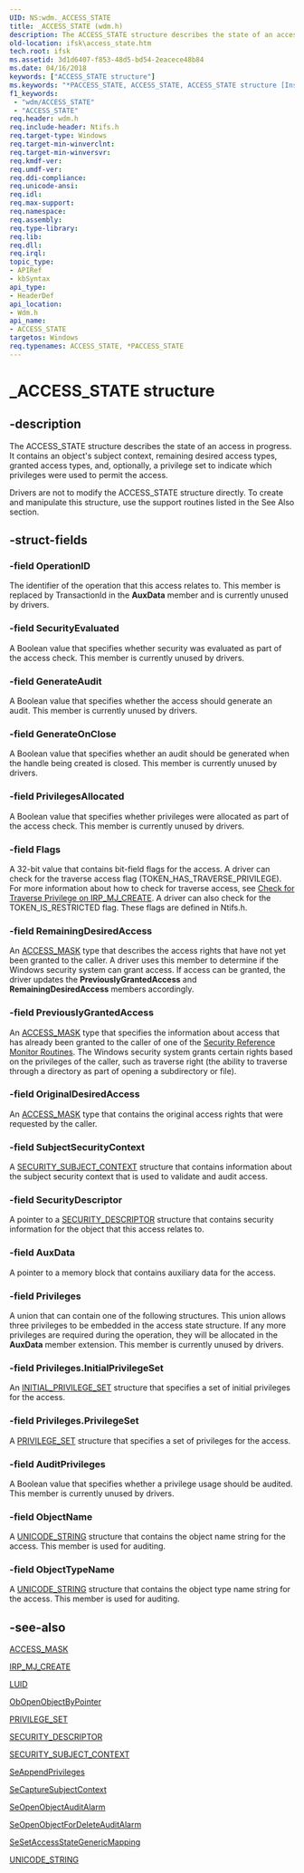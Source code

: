 ```yaml
---
UID: NS:wdm._ACCESS_STATE
title: _ACCESS_STATE (wdm.h)
description: The ACCESS_STATE structure describes the state of an access in progress.
old-location: ifsk\access_state.htm
tech.root: ifsk
ms.assetid: 3d1d6407-f853-48d5-bd54-2eacece48b84
ms.date: 04/16/2018
keywords: ["ACCESS_STATE structure"]
ms.keywords: "*PACCESS_STATE, ACCESS_STATE, ACCESS_STATE structure [Installable File System Drivers], PACCESS_STATE, PACCESS_STATE structure pointer [Installable File System Drivers], _ACCESS_STATE, ifsk.access_state, securitystructures_41c08d1c-9d46-4df7-a1fe-dc274e8b3fe7.xml, wdm/ACCESS_STATE, wdm/PACCESS_STATE"
f1_keywords:
 - "wdm/ACCESS_STATE"
 - "ACCESS_STATE"
req.header: wdm.h
req.include-header: Ntifs.h
req.target-type: Windows
req.target-min-winverclnt: 
req.target-min-winversvr: 
req.kmdf-ver: 
req.umdf-ver: 
req.ddi-compliance: 
req.unicode-ansi: 
req.idl: 
req.max-support: 
req.namespace: 
req.assembly: 
req.type-library: 
req.lib: 
req.dll: 
req.irql: 
topic_type:
- APIRef
- kbSyntax
api_type:
- HeaderDef
api_location:
- Wdm.h
api_name:
- ACCESS_STATE
targetos: Windows
req.typenames: ACCESS_STATE, *PACCESS_STATE
---
```


# _ACCESS_STATE structure


## -description


The ACCESS_STATE structure describes the state of an access in progress. It contains an object's subject context, remaining desired access types, granted access types, and, optionally, a privilege set to indicate which privileges were used to permit the access. 

Drivers are not to modify the ACCESS_STATE structure directly. To create and manipulate this structure, use the support routines listed in the See Also section. 


## -struct-fields




### -field OperationID

The identifier of the operation that this access relates to. This member is replaced by TransactionId in the <b>AuxData</b> member and is currently unused by drivers. 


### -field SecurityEvaluated

A Boolean value that specifies whether security was evaluated as part of the access check. This member is currently unused by drivers. 


### -field GenerateAudit

A Boolean value that specifies whether the access should generate an audit. This member is currently unused by drivers. 


### -field GenerateOnClose

A Boolean value that specifies whether an audit should be generated when the handle being created is closed. This member is currently unused by drivers. 


### -field PrivilegesAllocated

A Boolean value that specifies whether privileges were allocated as part of the access check. This member is currently unused by drivers. 


### -field Flags

A 32-bit value that contains bit-field flags for the access. A driver can check for the traverse access flag (TOKEN_HAS_TRAVERSE_PRIVILEGE). For more information about how to check for traverse access, see <a href="https://docs.microsoft.com/windows-hardware/drivers/ifs/checking-for-traverse-privilege-on-irp-mj-create">Check for Traverse Privilege on IRP_MJ_CREATE</a>. A driver can also check for the TOKEN_IS_RESTRICTED flag. These flags are defined in Ntifs.h. 


### -field RemainingDesiredAccess

An <a href="https://docs.microsoft.com/windows-hardware/drivers/kernel/access-mask">ACCESS_MASK</a> type that describes the access rights that have not yet been granted to the caller. A driver uses this member to determine if the Windows security system can grant access. If access can be granted, the driver updates the <b>PreviouslyGrantedAccess</b> and <b>RemainingDesiredAccess</b> members accordingly. 


### -field PreviouslyGrantedAccess

An <a href="https://docs.microsoft.com/windows-hardware/drivers/kernel/access-mask">ACCESS_MASK</a> type that specifies the information about access that has already been granted to the caller of one of the <a href="https://docs.microsoft.com/previous-versions/windows/hardware/drivers/ff563711(v=vs.85)">Security Reference Monitor Routines</a>. The Windows security system grants certain rights based on the privileges of the caller, such as traverse right (the ability to traverse through a directory as part of opening a subdirectory or file). 


### -field OriginalDesiredAccess

An <a href="https://docs.microsoft.com/windows-hardware/drivers/kernel/access-mask">ACCESS_MASK</a> type that contains the original access rights that were requested by the caller. 


### -field SubjectSecurityContext

A <a href="https://docs.microsoft.com/windows-hardware/drivers/kernel/eprocess">SECURITY_SUBJECT_CONTEXT</a> structure that contains information about the subject security context that is used to validate and audit access. 


### -field SecurityDescriptor

A pointer to a <a href="https://docs.microsoft.com/windows-hardware/drivers/ddi/ntifs/ns-ntifs-_security_descriptor">SECURITY_DESCRIPTOR</a> structure that contains security information for the object that this access relates to. 


### -field AuxData

A pointer to a memory block that contains auxiliary data for the access. 


### -field Privileges

A union that can contain one of the following structures. This union allows three privileges to be embedded in the access state structure. If any more privileges are required during the operation, they will be allocated in the <b>AuxData</b> member extension. This member is currently unused by drivers. 


### -field Privileges.InitialPrivilegeSet

An <a href="https://docs.microsoft.com/previous-versions/windows/hardware/drivers/ff551860(v=vs.85)">INITIAL_PRIVILEGE_SET</a> structure that specifies a set of initial privileges for the access. 


### -field Privileges.PrivilegeSet

A <a href="https://docs.microsoft.com/previous-versions/windows/hardware/drivers/ff551860(v=vs.85)">PRIVILEGE_SET</a> structure that specifies a set of privileges for the access. 


### -field AuditPrivileges

A Boolean value that specifies whether a privilege usage should be audited. This member is currently unused by drivers. 


### -field ObjectName

A <a href="https://docs.microsoft.com/windows/win32/api/ntdef/ns-ntdef-_unicode_string">UNICODE_STRING</a> structure that contains the object name string for the access. This member is used for auditing. 


### -field ObjectTypeName

A <a href="https://docs.microsoft.com/windows/win32/api/ntdef/ns-ntdef-_unicode_string">UNICODE_STRING</a> structure that contains the object type name string for the access. This member is used for auditing. 


## -see-also




<a href="https://docs.microsoft.com/windows-hardware/drivers/kernel/access-mask">ACCESS_MASK</a>



<a href="https://docs.microsoft.com/windows-hardware/drivers/ifs/irp-mj-create">IRP_MJ_CREATE</a>



<a href="https://docs.microsoft.com/windows-hardware/drivers/ddi/igpupvdev/ns-igpupvdev-_luid">LUID</a>



<a href="https://docs.microsoft.com/windows-hardware/drivers/ddi/ntifs/nf-ntifs-obopenobjectbypointer">ObOpenObjectByPointer</a>



<a href="https://docs.microsoft.com/previous-versions/windows/hardware/drivers/ff551860(v=vs.85)">PRIVILEGE_SET</a>



<a href="https://docs.microsoft.com/windows-hardware/drivers/ddi/ntifs/ns-ntifs-_security_descriptor">SECURITY_DESCRIPTOR</a>



<a href="https://docs.microsoft.com/windows-hardware/drivers/kernel/eprocess">SECURITY_SUBJECT_CONTEXT</a>



<a href="https://docs.microsoft.com/windows-hardware/drivers/ddi/ntifs/nf-ntifs-seappendprivileges">SeAppendPrivileges</a>



<a href="https://docs.microsoft.com/windows-hardware/drivers/ddi/ntifs/nf-ntifs-secapturesubjectcontext">SeCaptureSubjectContext</a>



<a href="https://docs.microsoft.com/windows-hardware/drivers/ddi/ntifs/nf-ntifs-seopenobjectauditalarm">SeOpenObjectAuditAlarm</a>



<a href="https://docs.microsoft.com/windows-hardware/drivers/ddi/ntifs/nf-ntifs-seopenobjectfordeleteauditalarm">SeOpenObjectForDeleteAuditAlarm</a>



<a href="https://docs.microsoft.com/windows-hardware/drivers/ddi/ntifs/nf-ntifs-sesetaccessstategenericmapping">SeSetAccessStateGenericMapping</a>



<a href="https://docs.microsoft.com/windows/win32/api/ntdef/ns-ntdef-_unicode_string">UNICODE_STRING</a>
 

 

